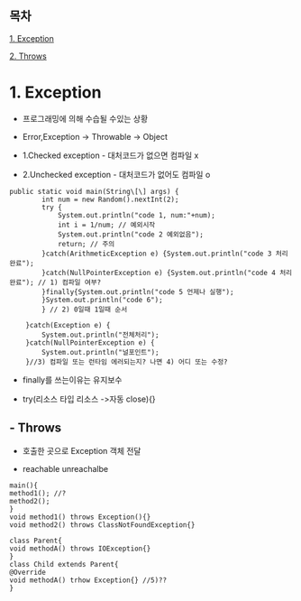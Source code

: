 목차
--

[1\. Exception](#1-exception)

[2. Throws](#--throws)

1\. Exception
=============

*   프로그래밍에 의해 수습될 수있는 상황
    
*   Error,Exception -> Throwable -> Object
    
*   1.Checked exception - 대처코드가 없으면 컴파일 x
    
*   2.Unchecked exception - 대처코드가 없어도 컴파일 o

```
public static void main(String\[\] args) {  
        int num = new Random().nextInt(2);  
        try {  
            System.out.println("code 1, num:"+num);  
            int i = 1/num; // 예외시작  
            System.out.println("code 2 예외없음");  
            return; // 주의  
        }catch(ArithmeticException e) {System.out.println("code 3 처리완료");     
        }catch(NullPointerException e) {System.out.println("code 4 처리완료"); // 1) 컴파일 여부?  
        }finally{System.out.println("code 5 언제나 실행");  
        }System.out.println("code 6");  
        } // 2) 0일때 1일때 순서
```



        }catch(Exception e) {     
            System.out.println("전체처리");  
        }catch(NullPointerException e) {  
            System.out.println("널포인트");  
        }//3) 컴파일 또는 런타임 에러되는지? 나면 4) 어디 또는 수정? 

*   finally를 쓰는이유는 유지보수
    
*   try(리소스 타입 리소스 ->자동 close){}
    

\- Throws
---------

*   호출한 곳으로 Exception 객체 전달
    
*   reachable unreachalbe 

```
main(){
method1(); //?
method2();
}
void method1() throws Exception(){}
void method2() throws ClassNotFoundException{}
```



```
class Parent{  
void methodA() throws IOException{}  
}  
class Child extends Parent{  
@Override  
void methodA() trhow Exception{} //5)??  
}  

```



